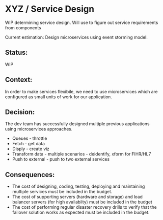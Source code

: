 # XYZ / Service Design

WIP determining service design. Will use to figure out service requirements from components

Current estimation: Design microservices using event storming model.  

## Status: 
WIP

## Context: 
In order to make services flexibile, we need to use microservices which are configured as small units of work for our application.

## Decision: 

The dev team has successfully designed multiple previous applications using microservices approaches.   
- Queues - throttle 
- Fetch - get data
- Disply - create viz
- Transform data - multiple scenarios - deidentify, xform for FIHR/HL7
- Push to external - push to two external services
  
## Consequences: 
- The cost of designing, coding, testing, deploying and maintaining multiple services must be included in the budget.
- The cost of supporting servers (hardware and storage) and load balancer servers (for high availabilty) must be included in the budget
- The cost of performing regular disaster recovery drills to verify that the failover solution works as expected must be included in the budget.
